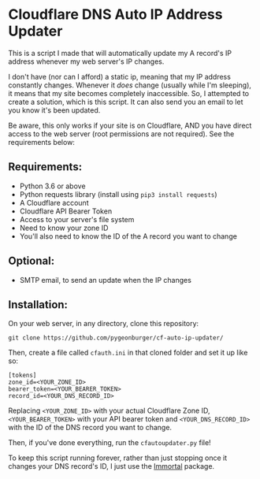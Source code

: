 # Cloudflare DNS Auto IP Address Updater

This is a script I made that will automatically update my A record's IP address whenever my web server's IP changes.

I don't have (nor can I afford) a static ip, meaning that my IP address constantly changes. Whenever it <i>does</i> change (usually while I'm sleeping), it means that my site becomes completely inaccessible. So, I attempted to create a solution, which is this script. It can also send you an email to let you know it's been updated.

Be aware, this only works if your site is on Cloudflare, AND you have direct access to the web server (root permissions are not required). See the requirements below:

<h2>Requirements:</h2>

  - Python 3.6 or above
  - Python requests library (install using `pip3 install requests`)
  - A Cloudflare account
  - Cloudflare API Bearer Token
  - Access to your server's file system
  - Need to know your zone ID
  - You'll also need to know the ID of the A record you want to change
  
  
<h2>Optional:</h2>

  - SMTP email, to send an update when the IP changes
  
 
<h2>Installation:</h2>

On your web server, in any directory, clone this repository:

    git clone https://github.com/pygeonburger/cf-auto-ip-updater/
        
Then, create a file called `cfauth.ini` in that cloned folder and set it up like so:

    [tokens]
    zone_id=<YOUR_ZONE_ID>
    bearer_token=<YOUR_BEARER_TOKEN>
    record_id=<YOUR_DNS_RECORD_ID>
        
Replacing `<YOUR_ZONE_ID>` with your actual Cloudflare Zone ID, `<YOUR_BEARER_TOKEN>` with your API bearer token and `<YOUR_DNS_RECORD_ID>` with the ID of the DNS record you want to change.

Then, if you've done everything, run the `cfautoupdater.py` file!

To keep this script running forever, rather than just stopping once it changes your DNS record's ID, I just use the <a href="https://github.com/immortal/immortal">Immortal</a> package.
